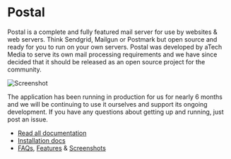 # Postal

Postal is a complete and fully featured mail server for use by websites & web servers. Think Sendgrid, Mailgun or Postmark but open source and ready for you to run on your own servers. Postal was developed by aTech Media to serve its own mail processing requirements and we have since decided that it should be released as an open source project for the community.

![Screenshot](https://share.adam.ac/17/k4lA5OuPlU.png)

The application has been running in production for us for nearly 6 months and we will be continuing to use it ourselves and support its ongoing development. If you have any questions about getting up and running, just post an issue.

* [Read all documentation](https://github.com/atech/postal/wiki)
* [Installation docs](https://github.com/atech/postal/wiki/Installation)
* [FAQs](https://github.com/atech/postal/wiki/FAQs), [Features](https://github.com/atech/postal/wiki/Features) & [Screenshots](https://github.com/atech/postal/wiki/Screenshots)

